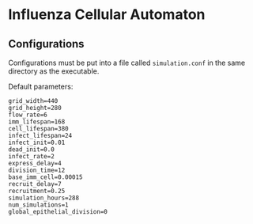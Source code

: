 # Influenza Cellular Automaton

## Configurations
Configurations must be put into a file called `simulation.conf` in the same directory as the executable.

Default parameters:

```
grid_width=440
grid_height=280
flow_rate=6
imm_lifespan=168
cell_lifespan=380
infect_lifespan=24
infect_init=0.01
dead_init=0.0
infect_rate=2
express_delay=4
division_time=12
base_imm_cell=0.00015
recruit_delay=7
recruitment=0.25
simulation_hours=288
num_simulations=1
global_epithelial_division=0
```
